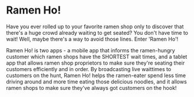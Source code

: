 # Ramen Ho!

Have you ever rolled up to your favorite ramen shop only to discover that there's a huge crowd already waiting to get seated? You don't have time to wait! Well, maybe there's a way to avoid those lines. Enter 'Ramen Ho'!

Ramen Ho! is two apps - a mobile app that informs the ramen-hungry customer which ramen shops have the SHORTEST wait times, and a tablet app that allows ramen shop proprietors to make sure they're seating their customers efficiently and in order. By broadcasting live waittimes to customers on the hunt, Ramen Ho! helps the ramen-eater spend less time driving around and more time eating those delicious noodles, and it allows ramen shops to make sure they've always got customers on the hook!
